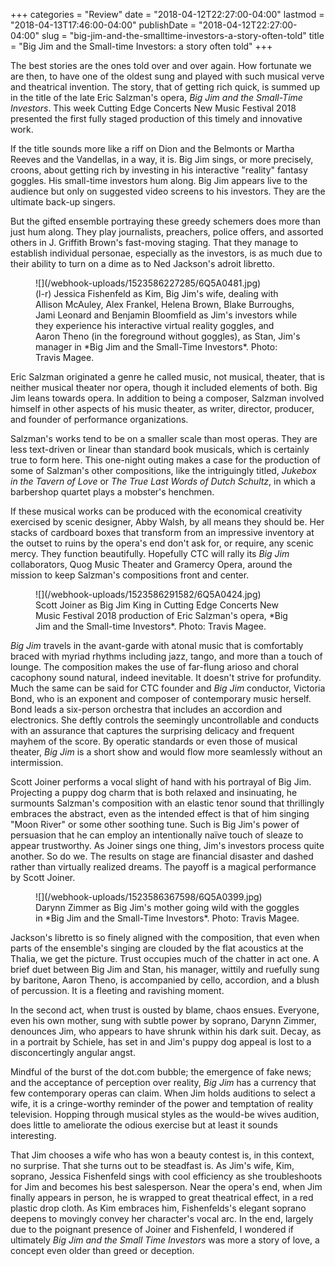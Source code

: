 +++
categories = "Review"
date = "2018-04-12T22:27:00-04:00"
lastmod = "2018-04-13T17:46:00-04:00"
publishDate = "2018-04-12T22:27:00-04:00"
slug = "big-jim-and-the-smalltime-investors-a-story-often-told"
title = "Big Jim and the Small-time Investors: a story often told"
+++

The best stories are the ones told over and over again. How fortunate we are then, to have one of the oldest sung and played with such musical verve and theatrical invention. The story, that of getting rich quick, is summed up in the title of the late Eric Salzman's opera, *Big Jim and the Small-Time Investors*. This week Cutting Edge Concerts New Music Festival 2018 presented the first fully staged production of this timely and innovative work.

If the title sounds more like a riff on Dion and the Belmonts or Martha Reeves and the Vandellas, in a way, it is. Big Jim sings, or more precisely, croons, about getting rich by investing in his interactive "reality" fantasy goggles. His small-time investors hum along. Big Jim appears live to the audience but only on suggested video screens to his investors. They are the ultimate back-up singers.

But the gifted ensemble portraying these greedy schemers does more than just hum along. They play journalists, preachers, police offers, and assorted others in J. Griffith Brown's fast-moving staging. That they manage to establish individual personae, especially as the investors, is as much due to their ability to turn on a dime as to Ned Jackson's adroit libretto. 

<figure data-type="image">
![](/webhook-uploads/1523586227285/6Q5A0481.jpg)
<figcaption>(l-r) Jessica Fishenfeld as Kim, Big Jim's wife, dealing with Allison McAuley, Alex Frankel, Helena Brown, Blake Burroughs, Jami Leonard and Benjamin Bloomfield as Jim's investors while they experience his interactive virtual reality goggles, and Aaron Theno (in the foreground without goggles), as Stan, Jim's manager in *Big Jim and the Small-Time Investors*. Photo: Travis Magee.</figcaption>
</figure>

Eric Salzman originated a genre he called music, not musical, theater, that is neither musical theater nor opera, though it included elements of both. Big Jim leans towards opera. In addition to being a composer, Salzman involved himself in other aspects of his music theater, as writer, director, producer, and founder of performance organizations. 


Salzman's works tend to be on a smaller scale than most operas. They are less text-driven or linear than standard book musicals, which is certainly true to form here. This one-night outing makes a case for the production of some of Salzman's other compositions, like the intriguingly titled, *Jukebox in the Tavern of Love* or *The True Last Words of Dutch Schultz*, in which a barbershop quartet plays a mobster's henchmen.

If these musical works can be produced with the economical creativity exercised by scenic designer, Abby Walsh, by all means they should be. Her stacks of cardboard boxes that transform from an impressive inventory at the outset to ruins by the opera's end don't ask for, or require, any scenic mercy. They function beautifully. Hopefully CTC will rally its *Big Jim* collaborators, Quog Music Theater and Gramercy Opera, around the mission to keep Salzman's compositions front and center.

<figure data-type="image">
![](/webhook-uploads/1523586291582/6Q5A0424.jpg)
<figcaption>Scott Joiner as Big Jim King in Cutting Edge Concerts New Music Festival 2018 production of Eric Salzman's opera, *Big Jim and the Small-time Investors*. Photo: Travis Magee.</figcaption>
</figure>

*Big Jim* travels in the avant-garde with atonal music that is comfortably braced with myriad rhythms including jazz, tango, and more than a touch of lounge. The composition makes the use of far-flung arioso and choral cacophony sound natural, indeed inevitable. It doesn't strive for profundity. Much the same can be said for CTC founder and *Big Jim* conductor, Victoria Bond, who is an exponent and composer of contemporary music herself. Bond leads a six-person orchestra that includes an accordion and electronics. She deftly controls the seemingly uncontrollable and conducts with an assurance that captures the surprising delicacy and frequent mayhem of the score. By operatic standards or even those of musical theater, *Big Jim* is a short show and would flow more seamlessly without an intermission. 

Scott Joiner performs a vocal slight of hand with his portrayal of Big Jim. Projecting a puppy dog charm that is both relaxed and insinuating, he surmounts Salzman's composition with an elastic tenor sound that thrillingly embraces the abstract, even as the intended effect is that of him singing "Moon River" or some other soothing tune. Such is Big Jim's power of persuasion that he can employ an intentionally naïve touch of sleaze to appear trustworthy. As Joiner sings one thing, Jim's investors process quite another. So do we. The results on stage are financial disaster and dashed rather than virtually realized dreams. The payoff is a magical performance by Scott Joiner.

<figure data-type="image">
![](/webhook-uploads/1523586367598/6Q5A0399.jpg)
<figcaption>Darynn Zimmer as Big Jim's mother going wild with the goggles in *Big Jim and the Small-Time Investors*. Photo: Travis Magee.</figcaption>
</figure>

Jackson's libretto is so finely aligned with the composition, that even when parts of the ensemble's singing are clouded by the flat acoustics at the Thalia, we get the picture. Trust occupies much of the chatter in act one. A brief duet between Big Jim and Stan, his manager, wittily and ruefully sung by baritone, Aaron Theno, is accompanied by cello, accordion, and a blush of percussion. It is a fleeting and ravishing moment. 

In the second act, when trust is ousted by blame, chaos ensues. Everyone, even his own mother, sung with subtle power by soprano, Darynn Zimmer, denounces Jim, who appears to have shrunk within his dark suit. Decay, as in a portrait by Schiele, has set in and Jim's puppy dog appeal is lost to a disconcertingly angular angst.  

Mindful of the burst of the dot.com bubble; the emergence of fake news; and the acceptance of perception over reality, *Big Jim* has a currency that few contemporary operas can claim. When Jim holds auditions to select a wife, it is a cringe-worthy reminder of the power and temptation of reality television. Hopping through musical styles as the would-be wives audition, does little to ameliorate the odious exercise but at least it sounds interesting. 

That Jim chooses a wife who has won a beauty contest is, in this context, no surprise. That she turns out to be steadfast is. As Jim's wife, Kim, soprano, Jessica Fishenfeld sings with cool efficiency as she troubleshoots for Jim and becomes his best salesperson. Near the opera's end, when Jim finally appears in person, he is wrapped to great theatrical effect, in a red plastic drop cloth. As Kim embraces him, Fishenfelds's elegant soprano deepens to movingly convey her character's vocal arc. In the end, largely due to the poignant presence of Joiner and Fishenfeld, I wondered if ultimately *Big Jim and the Small Time Investors* was more a story of love, a concept even older than greed or deception.
